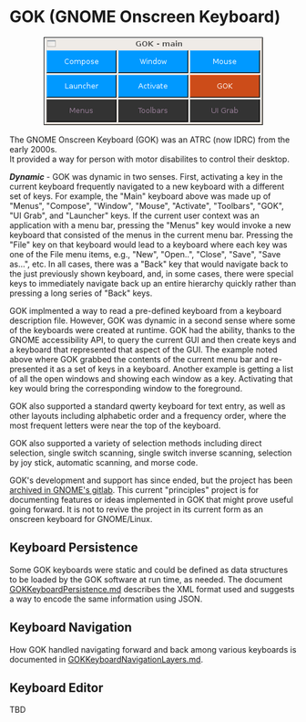 # GOK (GNOME Onscreen Keyboard)

<figure style="text-align: center">
  <img src="./GOK-screen-shots/gok-main.png" alt="Main GOK keyboard">
</figure>

The GNOME Onscreen Keyboard (GOK) was an ATRC (now IDRC) from the early 2000s.  
It provided a way for person with motor disabilites to control their desktop.

***Dynamic*** - GOK was dynamic in two senses.  First, activating a key in the
current keyboard frequently navigated to a new keyboard with a different set of
keys.  For example, the "Main" keyboard above was made up of "Menus", "Compose",
"Window", "Mouse", "Activate", "Toolbars", "GOK", "UI Grab", and "Launcher"
keys.  If the current user context was an application with a menu bar, pressing
the "Menus" key would invoke a new keyboard that consisted of the menus in the
current menu bar.  Pressing the "File" key on that keyboard would lead to a
keyboard where each key was one of the File menu items, e.g., "New", "Open..",
"Close", "Save", "Save as...", etc.  In all cases, there was a "Back" key that
would navigate back to the just previously shown keyboard, and, in some cases,
there were special keys to immediately navigate back up an entire hierarchy
quickly rather than pressing a long series of "Back" keys.

GOK implmented a way to read a pre-defined keyboard from a keyboard description
file.  However, GOK was dynamic in a second sense where some of the keyboards
were created at runtime.  GOK had the ability, thanks to the GNOME accessibility
API, to query the current GUI and then create keys and a keyboard that
represented that aspect of the GUI.  The example noted above where GOK grabbed
the contents of the current menu bar and re-presented it as a set of keys in a
keyboard.  Another example is getting a list of all the open windows and showing
each window as a key.  Activating that key would bring the corresponding window
to the foreground.

GOK also supported a standard qwerty keyboard for text entry, as well as other
layouts including alphabetic order and a frequency order, where the most
frequent letters were near the top of the keyboard.

GOK also supported a variety of selection methods including direct selection,
single switch scanning, single switch inverse scanning, selection by joy stick,
automatic scanning, and morse code.

GOK's development and support has since ended, but the project has been [archived in GNOME's gitlab](https://gitlab.gnome.org/Archive/gok/-/tree/master).
This current "principles" project is for documenting features or ideas
implemented in GOK that might prove useful going forward.  It is not to revive
the project in its current form as an onscreen keyboard for GNOME/Linux.

## Keyboard Persistence

Some GOK keyboards were static and could be defined as data structures to be
loaded by the GOK software at run time, as needed.  The document
[GOKKeyboardPersistence.md](./GOKKeyboardPersistence.md) describes the XML
format used and suggests a way to encode the same information using JSON.

## Keyboard Navigation

How GOK handled navigating forward and back among various keyboards is documented in [GOKKeyboardNavigationLayers.md](./GOKKeyboardNavigationLayers.md).

## Keyboard Editor

TBD

